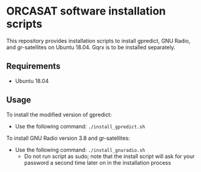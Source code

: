 # ORCASAT software installation scripts
This repository provides installation scripts to install gpredict, GNU Radio, and gr-satellites on Ubuntu 18.04. Gqrx is to be installed separately.

## Requirements
* Ubuntu 18.04

## Usage
To install the modified version of gpredict:
* Use the following command: `./install_gpredict.sh`

To install GNU Radio version 3.8 and gr-satellites:
* Use the following command: `./install_gnuradio.sh`
  * Do not run script as sudo; note that the install script will ask for your password a second time later on in the installation process